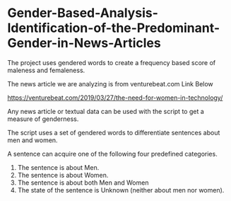 # Gender-Based-Analysis-Identification-of-the-Predominant-Gender-in-News-Articles
The project uses gendered words to create a frequency based score of maleness and femaleness.

The news article we are analyzing is from venturebeat.com
Link Below

https://venturebeat.com/2019/03/27/the-need-for-women-in-technology/

Any news article or textual data can be used with the script to get a measure of genderness. 

The script uses a set of gendered words to differentiate sentences about men and women.

A sentence can acquire one of the following four predefined categories.

1. The sentence is about Men.
2. The sentence is about Women.
3. The sentence is about both Men and Women
4. The state of the sentence is Unknown (neither about men nor women).


